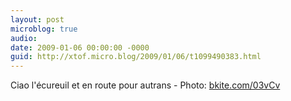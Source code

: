 ```yaml
---
layout: post
microblog: true
audio: 
date: 2009-01-06 00:00:00 -0000
guid: http://xtof.micro.blog/2009/01/06/t1099490383.html
---
```

Ciao l'écureuil et en route pour autrans - Photo: [bkite.com/03vCv](http://bkite.com/03vCv)
